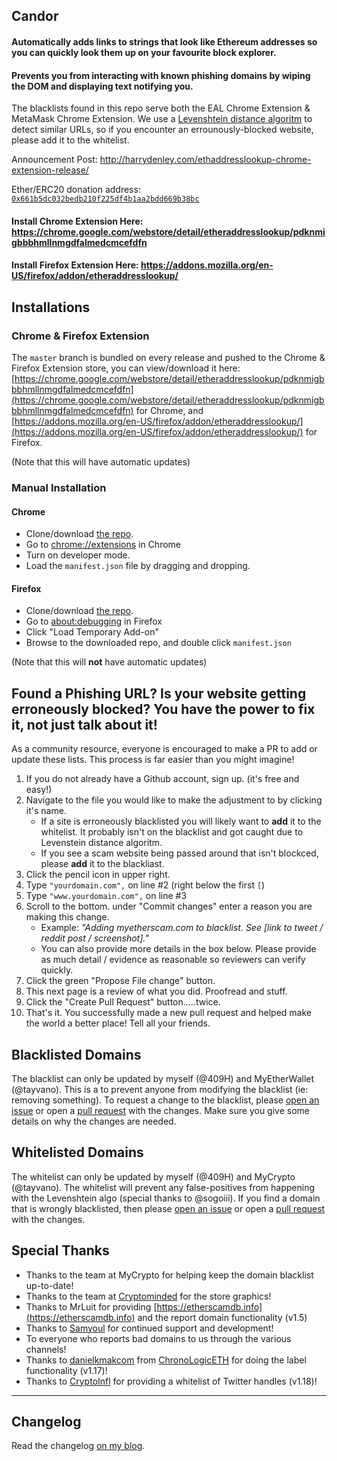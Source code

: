 ## Candor

#### Automatically adds links to strings that look like Ethereum addresses so you can quickly look them up on your favourite block explorer. 

#### Prevents you from interacting with known phishing domains by wiping the DOM and displaying text notifying you.

The blacklists found in this repo serve both the EAL Chrome Extension & MetaMask Chrome Extension. We use a [Levenshtein distance algoritm](https://en.wikipedia.org/wiki/Levenshtein_distance) to detect similar URLs, so if you encounter an errounously-blocked website, please add it to the whitelist. 

Announcement Post: http://harrydenley.com/ethaddresslookup-chrome-extension-release/

Ether/ERC20 donation address: [`0x661b5dc032bedb210f225df4b1aa2bdd669b38bc`](https://etherscan.io/address/0x661b5dc032bedb210f225df4b1aa2bdd669b38bc)

#### Install Chrome Extension Here: https://chrome.google.com/webstore/detail/etheraddresslookup/pdknmigbbbhmllnmgdfalmedcmcefdfn

#### Install Firefox Extension Here: https://addons.mozilla.org/en-US/firefox/addon/etheraddresslookup/

## Installations

### Chrome & Firefox Extension

The `master` branch is bundled on every release and pushed to the Chrome & Firefox Extension store, you can view/download it 
here: [https://chrome.google.com/webstore/detail/etheraddresslookup/pdknmigbbbhmllnmgdfalmedcmcefdfn](https://chrome.google.com/webstore/detail/etheraddresslookup/pdknmigbbbhmllnmgdfalmedcmcefdfn) for Chrome, and [https://addons.mozilla.org/en-US/firefox/addon/etheraddresslookup/](https://addons.mozilla.org/en-US/firefox/addon/etheraddresslookup/) for Firefox.

(Note that this will have automatic updates)

### Manual Installation

#### Chrome
* Clone/download [the repo](https://github.com/409H/Candor).
* Go to [chrome://extensions](chrome://extensions) in Chrome
* Turn on developer mode.
* Load the `manifest.json` file by dragging and dropping.

#### Firefox
* Clone/download [the repo](https://github.com/409H/Candor).
* Go to [about:debugging](about:debugging) in Firefox
* Click "Load Temporary Add-on"
* Browse to the downloaded repo, and double click `manifest.json`

(Note that this will **not** have automatic updates)

## Found a Phishing URL? Is your website getting erroneously blocked? You have the power to fix it, not just talk about it!

As a community resource, everyone is encouraged to make a PR to add or update these lists. This process is far easier than you might imagine!

1. If you do not already have a Github account, sign up. (it's free and easy!)
2. Navigate to the file you would like to make the adjustment to by clicking it's name.
    - If a site is erroneously blacklisted you will likely want to **add** it to the whitelist. It probably isn't on the blacklist and got caught due to Levenstein distance algoritm.
    - If you see a scam website being passed around that isn't blockced, please **add** it to the blackliast.
3. Click the pencil icon in upper right.
4. Type `"yourdomain.com",` on line #2 (right below the first `[`)
5. Type `"www.yourdomain.com",` on line #3
6. Scroll to the bottom. under "Commit changes" enter a reason you are making this change.
    - Example: *"Adding myetherscam.com to blacklist. See [link to tweet / reddit post / screenshot]."*
    - You can also provide more details in the box below. Please provide as much detail / evidence as reasonable so reviewers can verify quickly.
7. Click the green "Propose File change" button.
8. This next page is a review of what you did. Proofread and stuff.
9. Click the "Create Pull Request" button.....twice.
10. That's it. You successfully made a new pull request and helped make the world a better place! Tell all your friends.


## Blacklisted Domains

The blacklist can only be updated by myself (@409H) and MyEtherWallet (@tayvano). This is a to prevent anyone
from modifying the blacklist (ie: removing something). To request a change to the 
blacklist, please [open an issue](https://github.com/409H/Candor/issues/new) or open
a [pull request](https://github.com/409H/Candor/compare) with the changes. Make sure you give some
details on why the changes are needed.

## Whitelisted Domains

The whitelist can only be updated by myself (@409H) and MyCrypto (@tayvano). The whitelist will prevent any false-positives
from happening with the Levenshtein algo (special thanks to @sogoiii). If you find a domain that is wrongly blacklisted, then please
[open an issue](https://github.com/409H/Candor/issues/new) or open
a [pull request](https://github.com/409H/Candor/compare) with the changes.

## Special Thanks

* Thanks to the team at MyCrypto for helping keep the domain blacklist up-to-date!
* Thanks to the team at [Cryptominded](https://cryptominded.com/) for the store graphics!
* Thanks to MrLuit for providing [https://etherscamdb.info](https://etherscamdb.info) and the report domain functionality (v1.5)
* Thanks to [Samyoul](https://github.com/Samyoul) for continued support and development!
* To everyone who reports bad domains to us through the various channels!
* Thanks to [danielkmakcom](https://twitter.com/danielkmakcom) from [ChronoLogicETH](https://twitter.com/ChronoLogicETH) for doing the label functionality (v1.17)!
* Thanks to [CryptoInfl](https://cryptoinfluencers.io/) for providing a whitelist of Twitter handles (v1.18)!

----

## Changelog

Read the changelog [on my blog](https://harrydenley.com/ethaddresslookup-chrome-extension-release/).
